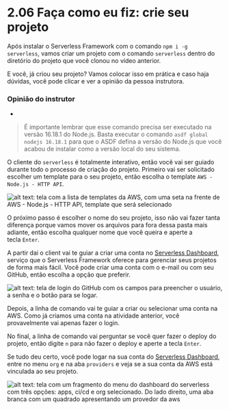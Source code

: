 # 2.06 Faça como eu fiz: crie seu projeto

Após instalar o Serverless Framework com o comando `npm i -g serverless`, vamos criar um projeto com o comando `serverless` dentro do diretório do projeto que você clonou no vídeo anterior.

E você, já criou seu projeto? Vamos colocar isso em prática e caso haja dúvidas, você pode clicar e ver a opinião da pessoa instrutora.

### Opinião do instrutor

- [](https://cursos.alura.com.br/suggestions/new/serverless-node-js-aplicacoes-eficientes-cloud/121329/opinion)

> É importante lembrar que esse comando precisa ser executado na versão 16.18.1 do Node.js. Basta executar o comando `asdf global nodejs 16.18.1` para que o ASDF defina a versão do Node.js que você acabou de instalar como a versão local do seu sistema.

O cliente do `serverless` é totalmente interativo, então você vai ser guiado durante todo o processo de criação do projeto. Primeiro vai ser solicitado escolher um template para o seu projeto, então escolha o template `AWS - Node.js - HTTP API`.

![alt text: tela com a lista de templates da AWS, com uma seta na frente de AWS - Node.js - HTTP API, template que será selecionado](https://cdn3.gnarususercontent.com.br/2753-aplicacoes-serverless-node-js/aula2-faca-como-eu-fiz-crie-seu-projeto.png)

O próximo passo é escolher o nome do seu projeto, isso não vai fazer tanta diferença porque vamos mover os arquivos para fora dessa pasta mais adiante, então escolha qualquer nome que você queira e aperte a tecla `Enter`.

A partir daí o client vai te guiar a criar uma conta no [Serverless Dashboard](https://app.serverless.com/), serviço que o Serverless Framework oferece para gerenciar seus projetos de forma mais fácil. Você pode criar uma conta com o e-mail ou com seu GitHub, então escolha a opção que preferir.

![alt text: tela de login do GitHub com os campos para preencher o usuário, a senha e o botão para se logar.](https://cdn3.gnarususercontent.com.br/2753-aplicacoes-serverless-node-js/aula2-faca-como-eu-fiz-crie-seu-projeto-2.png)

Depois, a linha de comando vai te guiar a criar ou selecionar uma conta na AWS. Como já criamos uma conta na atividade anterior, você provavelmente vai apenas fazer o login.

No final, a linha de comando vai perguntar se você quer fazer o deploy do projeto, então digite `n` para não fazer o deploy e aperte a tecla `Enter`.

Se tudo deu certo, você pode logar na sua conta do [Serverless Dashboard](https://app.serverless.com/), entre no menu `org` e na aba `providers` e veja se a sua conta da AWS está vinculada ao seu projeto.

![alt text: tela com um fragmento do menu do dashboard do serverless com três opções: apps, ci/cd e org selecionado. Do lado direito, uma aba branca com um quadrado apresentando um provedor da aws](https://cdn3.gnarususercontent.com.br/2753-aplicacoes-serverless-node-js/aula2-faca-como-eu-fiz-crie-seu-projeto-3.png)